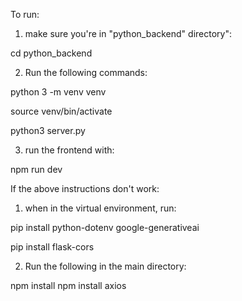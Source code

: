 To run:

1. make sure you're in "python_backend" directory":

cd python_backend

2. Run the following commands:
   
python 3 -m venv venv

source venv/bin/activate

python3 server.py

3. run the frontend with:

npm run dev

If the above instructions don't work:

1. when in the virtual environment, run:

pip install python-dotenv google-generativeai

pip install flask-cors

2. Run the following in the main directory:

npm install
npm install axios

